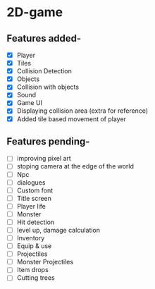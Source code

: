 # 2D-game
## Features added-

- [x] Player
- [x] Tiles
- [x] Collision Detection
- [x] Objects
- [x] Collision with objects
- [x] Sound
- [x] Game UI
- [x] Displaying collision area (extra for reference)
- [x] Added tile based movement of player 

## Features pending-
- [ ] improving pixel art
- [ ] stoping camera at the edge of the world
- [ ] Npc
- [ ] dialogues 
- [ ] Custom font
- [ ] Title screen
- [ ] Player life
- [ ] Monster
- [ ] Hit detection
- [ ] level up, damage calculation
- [ ] Inventory 
- [ ] Equip & use
- [ ] Projectiles
- [ ] Monster Projectiles
- [ ] Item drops
- [ ] Cutting trees
